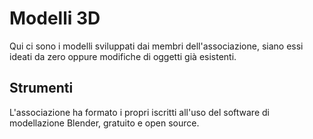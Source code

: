 # Modelli 3D
Qui ci sono i modelli sviluppati dai membri dell'associazione, siano essi ideati da zero oppure modifiche di oggetti già esistenti.
## Strumenti
L'associazione ha formato i propri iscritti all'uso del software di modellazione Blender, gratuito e open source.
